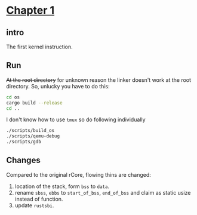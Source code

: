 # [Chapter 1](https://rcore-os.cn/rCore-Tutorial-Book-v3/chapter1/index.html)

## intro

The first kernel instruction.

## Run

~~At the root directory~~ for unknown reason the linker doesn't work at the root directory. So, unlucky you have to do this:
```sh
cd os
cargo build --release
cd ..
```

I don't know how to use `tmux` so do following individually
```sh
./scripts/build_os
./scripts/qemu-debug
./scripts/gdb
```

## Changes

Compared to the original rCore, flowing thins are changed:

1. location of the stack, form `bss` to `data`.
2. rename `sbss`, `ebbs` to `start_of_bss`, `end_of_bss` and claim as static usize instead of function. 
3. update `rustsbi`.